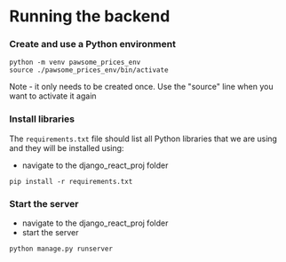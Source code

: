 # Running the backend

### Create and use a Python environment
```
python -m venv pawsome_prices_env
source ./pawsome_prices_env/bin/activate
```
Note - it only needs to be created once. Use the "source" line when you want to activate it again

### Install libraries
The `requirements.txt` file should list all Python libraries that we are using and they will be installed using:
- navigate to the django_react_proj folder
```
pip install -r requirements.txt
```

### Start the server
- navigate to the django_react_proj folder
- start the server
```
python manage.py runserver
```